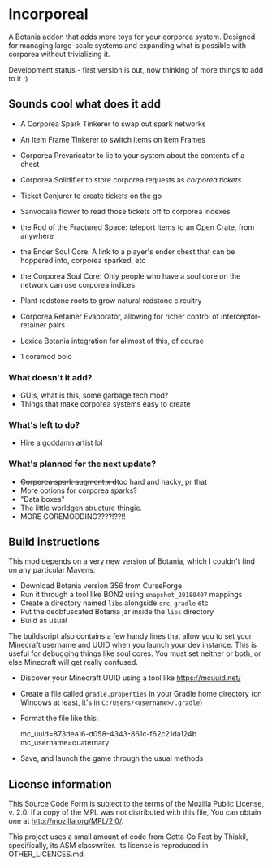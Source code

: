 Incorporeal
===========

A Botania addon that adds more toys for your corporea system. Designed for managing large-scale systems and expanding what is possible with corporea without trivializing it.

Development status - first version is out, now thinking of more things to add to it ;)

## Sounds cool what does it add

* A Corporea Spark Tinkerer to swap out spark networks
* An Item Frame Tinkerer to switch items on Item Frames
* Corporea Prevaricator to lie to your system about the contents of a chest
* Corporea Solidifier to store corporea requests as *corporea tickets*
* Ticket Conjurer to create tickets on the go
* Sanvocalia flower to read those tickets off to corporea indexes
* the Rod of the Fractured Space: teleport items to an Open Crate, from anywhere
* the Ender Soul Core: A link to a player's ender chest that can be hoppered into, corporea sparked, etc
* the Corporea Soul Core: Only people who have a soul core on the network can use corporea indices
* Plant redstone roots to grow natural redstone circuitry
* Corporea Retainer Evaporator, allowing for richer control of interceptor-retainer pairs
* Lexica Botania integration for ~~all~~most of this, of course

* 1 coremod boio

### What doesn't it add?

* GUIs, what is this, some garbage tech mod?
* Things that make corporea systems easy to create

### What's left to do?

* Hire a goddamn artist lol

### What's planned for the next update?

* ~~Corporea spark augment x d~~too hard and hacky, pr that
* More options for corporea sparks?
* "Data boxes"
* The little worldgen structure thingie.
* MORE COREMODDING????!??!!

## Build instructions

This mod depends on a very new version of Botania, which I couldn't find on any particular Mavens.

* Download Botania version 356 from CurseForge
* Run it through a tool like BON2 using `snapshot_20180407` mappings
* Create a directory named `libs` alongside `src`, `gradle` etc
* Put the deobfuscated Botania jar inside the `libs` directory
* Build as usual

The buildscript also contains a few handy lines that allow you to set your Minecraft username and UUID when you launch your dev instance. This is useful for debugging things like soul cores. You must set neither or both, or else Minecraft will get really confused.

* Discover your Minecraft UUID using a tool like https://mcuuid.net/
* Create a file called `gradle.properties` in your Gradle home directory (on Windows at least, it's in `C:/Users/<username>/.gradle`)
* Format the file like this:

    mc_uuid=873dea16-d058-4343-861c-f62c21da124b
    mc_username=quaternary

* Save, and launch the game through the usual methods

## License information

This Source Code Form is subject to the terms of the Mozilla Public License, v. 2.0. If a copy of the MPL was not distributed with this file, You can obtain one at http://mozilla.org/MPL/2.0/.

This project uses a small amount of code from Gotta Go Fast by Thiakil, specifically, its ASM classwriter. Its license is reproduced in OTHER_LICENCES.md.